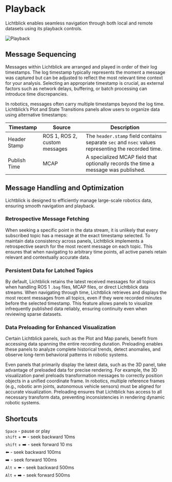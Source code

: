 # Playback

Lichtblick enables seamless navigation through both local and remote datasets using its playback controls.

![Playback](/images/navigate-timestamp.png)

## Message Sequencing

Messages within Lichtblick are arranged and played in order of their log timestamps. The log timestamp typically represents the moment a message was captured but can be adjusted to reflect the most relevant time context for your analysis. Selecting an appropriate timestamp is crucial, as external factors such as network delays, buffering, or batch processing can introduce time discrepancies.

In robotics, messages often carry multiple timestamps beyond the log time. Lichtblick’s Plot and State Transitions panels allow users to organize data using alternative timestamps:

| Timestamp    | Source                        | Description                                                                                        |
| ------------ | ----------------------------- | -------------------------------------------------------------------------------------------------- |
| Header Stamp | ROS 1, ROS 2, custom messages | The `header.stamp` field contains separate `sec` and `nsec` values representing the recorded time. |
| Publish Time | MCAP                          | A specialized MCAP field that optionally records the time a message was published.                 |

## Message Handling and Optimization

Lichtblick is designed to efficiently manage large-scale robotics data, ensuring smooth navigation and playback.

### Retrospective Message Fetching

When seeking a specific point in the data stream, it is unlikely that every subscribed topic has a message at the exact timestamp selected. To maintain data consistency across panels, Lichtblick implements a retrospective search for the most recent message on each topic. This ensures that when navigating to arbitrary time points, all active panels retain relevant and contextually accurate data.

### Persistent Data for Latched Topics

By default, Lichtblick retains the latest received messages for all topics when handling ROS 1 `.bag` files, MCAP files, or direct Lichtblick data streams. When navigating through time, Lichtblick retrieves and displays the most recent messages from all topics, even if they were recorded minutes before the selected timestamp. This feature allows panels to visualize infrequently published data reliably, ensuring continuity even when reviewing sparse datasets.

### Data Preloading for Enhanced Visualization

Certain Lichtblick panels, such as the Plot and Map panels, benefit from accessing data spanning the entire recording duration. Preloading enables these panels to analyze complete historical trends, detect anomalies, and observe long-term behavioral patterns in robotic systems.

Even panels that primarily display the latest data, such as the 3D panel, take advantage of preloaded data for precise rendering. For example, the 3D visualization panel preloads transformation messages to correctly position objects in a unified coordinate frame. In robotics, multiple reference frames (e.g., robotic arm joints, autonomous vehicle sensors) must be aligned for accurate visualization. Preloading ensures that Lichtblick has access to all necessary transform data, preventing inconsistencies in rendering dynamic robotic systems.

## Shortcuts

`Space` - pause or play<br>
`shift` + ⬅️ - seek backward 10ms <br>
`shift` + ➡️ - seek forward 10 ms <br>
⬅️ - seek backward 100ms <br>
➡️ - seek forward 100ms <br>
`Alt` + ⬅️ - seek backward 500ms <br>
`Alt` + ➡️ - seek forward 500ms

